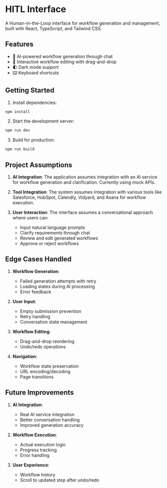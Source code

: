 # HITL Interface

A Human-in-the-Loop interface for workflow generation and management, built with React, TypeScript, and Tailwind CSS.

## Features

- 🤖 AI-powered workflow generation through chat
- 🎯 Interactive workflow editing with drag-and-drop
- 🌓 Dark mode support
- ⌨️ Keyboard shortcuts

## Getting Started

1. Install dependencies:
```bash
npm install
```

2. Start the development server:
```bash
npm run dev
```

3. Build for production:
```bash
npm run build
```

## Project Assumptions

1. **AI Integration**: The application assumes integration with an AI service for workflow generation and clarification. Currently using mock APIs.

2. **Tool Integration**: The system assumes integration with various tools like Salesforce, HubSpot, Calendly, Vidyard, and Asana for workflow execution.

3. **User Interaction**: The interface assumes a conversational approach where users can:
   - Input natural language prompts
   - Clarify requirements through chat
   - Review and edit generated workflows
   - Approve or reject workflows

## Edge Cases Handled

1. **Workflow Generation**:
   - Failed generation attempts with retry
   - Loading states during AI processing
   - Error feedback

2. **User Input**:
   - Empty submission prevention
   - Retry handling
   - Conversation state management

3. **Workflow Editing**:
   - Drag-and-drop reordering
   - Undo/redo operations

4. **Navigation**:
   - Workflow state preservation
   - URL encoding/decoding
   - Page transitions

## Future Improvements

1. **AI Integration**:
   - Real AI service integration
   - Better conversation handling
   - Improved generation accuracy

2. **Workflow Execution**:
   - Actual execution logic
   - Progress tracking
   - Error handling

3. **User Experience**:
   - Workflow history
   - Scroll to updated step after undo/redo